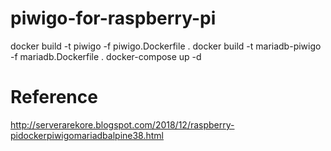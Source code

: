 # piwigo-for-raspberry-pi
docker build -t piwigo -f piwigo.Dockerfile .
docker build -t mariadb-piwigo -f mariadb.Dockerfile .
docker-compose up -d
# Reference
http://serverarekore.blogspot.com/2018/12/raspberry-pidockerpiwigomariadbalpine38.html
